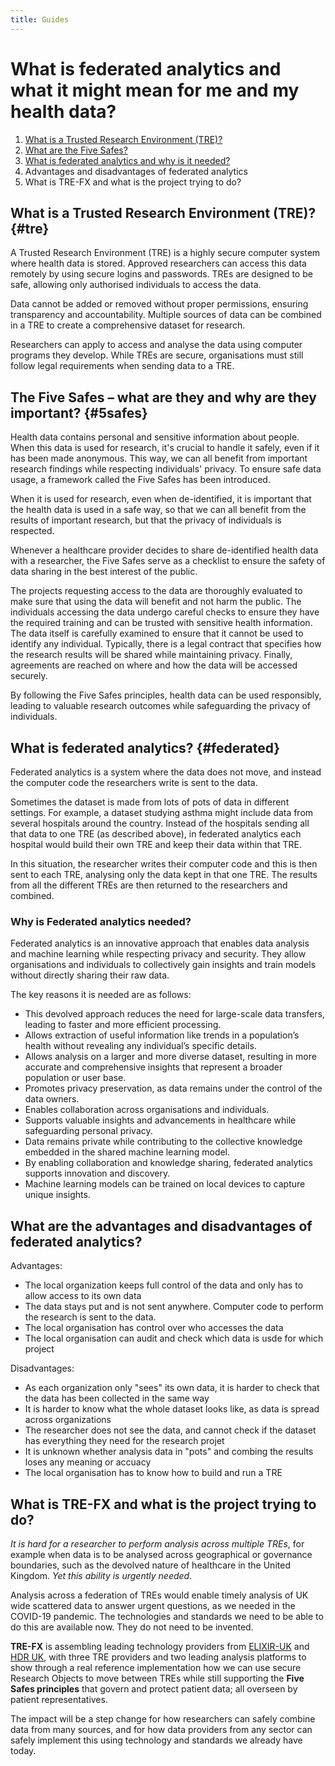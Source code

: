 ```yaml
---
title: Guides
---
```


# What is federated analytics and what it might mean for me and my health data?

1. [What is a Trusted Research Environment (TRE)?](#tre)
2. [What are the Five Safes?](#5safes)
3. [What is federated analytics and why is it needed?](#federated)
4. Advantages and disadvantages of federated analytics
5. What is TRE-FX and what is the project trying to do?

## What is a Trusted Research Environment (TRE)? {#tre}

A Trusted Research Environment (TRE) is a highly secure computer system where health data is stored. Approved researchers can access this data remotely by using secure logins and passwords. TREs are designed to be safe, allowing only authorised individuals to access the data. 

Data cannot be added or removed without proper permissions, ensuring transparency and accountability. Multiple sources of data can be combined in a TRE to create a comprehensive dataset for research. 

Researchers can apply to access and analyse the data using computer programs they develop. While TREs are secure, organisations must still follow legal requirements when sending data to a TRE. 


## The Five Safes – what are they and why are they important?  {#5safes}

Health data contains personal and sensitive information about people. When this data is used for research, it's crucial to handle it safely, even if it has been made anonymous. This way, we can all benefit from important research findings while respecting individuals' privacy. To ensure safe data usage, a framework called the Five Safes has been introduced.

When it is used for research, even when de-identified, it is important that the health data is used in a safe way, so that we can all benefit from the results of important research, but that the privacy of individuals is respected.   

Whenever a healthcare provider decides to share de-identified health data with a researcher, the Five Safes serve as a checklist to ensure the safety of data sharing in the best interest of the public.

The projects requesting access to the data are thoroughly evaluated to make sure that using the data will benefit and not harm the public. The individuals accessing the data undergo careful checks to ensure they have the required training and can be trusted with sensitive health information. The data itself is carefully examined to ensure that it cannot be used to identify any individual. Typically, there is a legal contract that specifies how the research results will be shared while maintaining privacy. Finally, agreements are reached on where and how the data will be accessed securely.

By following the Five Safes principles, health data can be used responsibly, leading to valuable research outcomes while safeguarding the privacy of individuals.


## What is federated analytics? {#federated}

Federated analytics is a system where the data does not move, and instead the computer code the researchers write is sent to the data.

Sometimes the dataset is made from lots of pots of data in different settings.  For example, a dataset studying asthma might include data from several hospitals around the country. Instead of the hospitals sending all that data to one TRE (as described above), in federated analytics each hospital would build their own TRE and keep their data within that TRE. 

In this situation, the researcher writes their computer code and this is then sent to each TRE, analysing only the data kept in that one TRE.  The results from all the different TREs are then returned to the researchers and combined.

### Why is Federated analytics needed?

Federated analytics is an innovative approach that enables data analysis and machine learning while respecting privacy and security. They allow organisations and individuals to collectively gain insights and train models without directly sharing their raw data.

The key reasons it is needed are as follows:

* This devolved approach reduces the need for large-scale data transfers, leading to faster and more efficient processing.
* Allows extraction of useful information like trends in a population’s health without revealing any individual’s specific details.
* Allows analysis on a larger and more diverse dataset, resulting in more accurate and comprehensive insights that represent a broader population or user base.
* Promotes privacy preservation, as data remains under the control of the data owners.
* Enables collaboration across organisations and individuals.
* Supports valuable insights and advancements in healthcare while safeguarding personal privacy.
* Data remains private while contributing to the collective knowledge embedded in the shared machine learning model.
* By enabling collaboration and knowledge sharing, federated analytics supports innovation and discovery. 
* Machine learning models can be trained on local devices to capture unique insights.

## What are the advantages and  disadvantages of federated analytics?

Advantages:

* The local organization keeps full control of the data and only has to allow access to its own data
* The data stays put and is not sent anywhere. Computer code to perform the research is sent to the data.
* The local organisation has control over who accesses the data
* The local organisation can audit and check which data is usde for which project

Disadvantages:
* As each organization only "sees" its own data, it is harder to check that the data has been collected in the same way
* It is harder to know what the whole dataset looks like, as data is spread across organizations
* The researcher does not see the data, and cannot check if the dataset has everything they need for the research projet
* It is unknown whether analysis data in "pots" and combing the results loses any meaning or accuacy
* The local organisation has to know how to build and run a TRE

## What is TRE-FX and what is the project trying to do?

_It is hard for a researcher to perform analysis across multiple TREs_, for example when data is to be analysed across geographical or governance boundaries, such as the devolved nature of healthcare in the United Kingdom. _Yet this ability is urgently needed_.

Analysis across a federation of TREs would enable timely analysis of UK wide scattered data to answer urgent questions, as we needed in the COVID-19 pandemic. The technologies and standards we need to be able to do this are available now. They do not need to be invented.

**TRE-FX** is assembling leading technology providers from [ELIXIR-UK](https://elixiruknode.org/) and [HDR UK](https://www.hdruk.ac.uk/), with three TRE providers and two leading analysis platforms to show through a real reference implementation how we can use secure Research Objects to move between TREs while still supporting the **Five Safes principles** that govern and protect patient data; all overseen by patient representatives.

The impact will be a step change for how researchers can safely combine data from many sources, and for how data providers from any sector can safely implement this using technology and standards we already have today.


